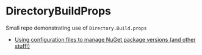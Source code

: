 # DirectoryBuildProps
Small repo demonstrating use of `Directory.Build.props`

* [Using configuration files to manage NuGet package versions (and other stuff!)](https://medium.com/@kritner/using-configuration-files-to-manage-nuget-package-versions-and-other-stuff-909f448369fd?source=friends_link&sk=e9aa63a17d435133d81b8dc2e9bac389)

